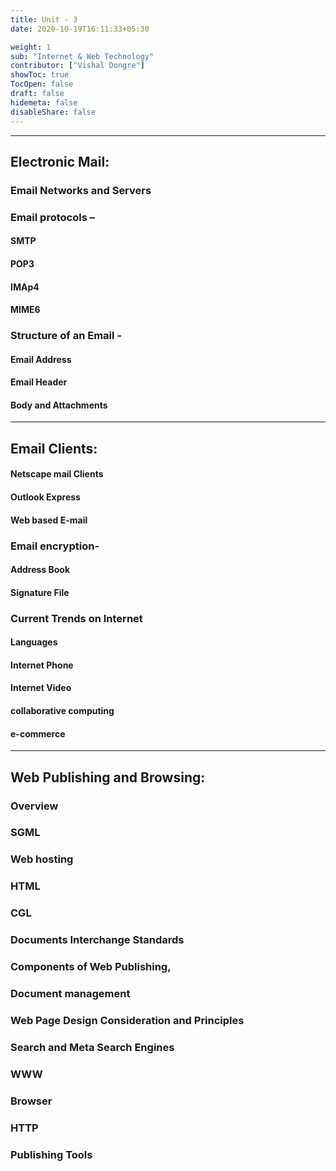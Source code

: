 ```yaml
---
title: Unit - 3
date: 2020-10-19T16:11:33+05:30

weight: 1
sub: "Internet & Web Technology"
contributor: ["Vishal Dongre"]
showToc: true
TocOpen: false
draft: false
hidemeta: false
disableShare: false
---
```


---

## Electronic Mail:

### Email Networks and Servers

### Email protocols –

#### SMTP

#### POP3

#### IMAp4

#### MIME6

### Structure of an Email -

#### Email Address

#### Email Header

#### Body and Attachments

---

## Email Clients:

#### Netscape mail Clients

#### Outlook Express

#### Web based E-mail

### Email encryption-

#### Address Book

#### Signature File

### Current Trends on Internet

#### Languages

#### Internet Phone

#### Internet Video

#### collaborative computing

#### e-commerce

---

## Web Publishing and Browsing:

### Overview

### SGML

### Web hosting

### HTML

### CGL

### Documents Interchange Standards

### Components of Web Publishing,

### Document management

### Web Page Design Consideration and Principles

### Search and Meta Search Engines

### WWW

### Browser

### HTTP

### Publishing Tools
